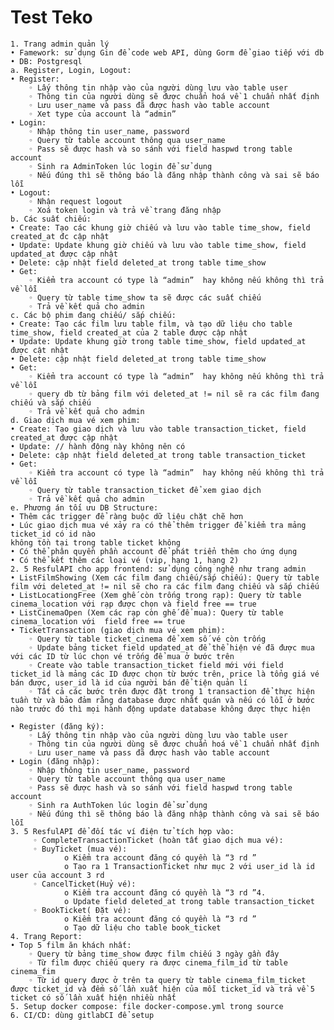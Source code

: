 # Test Teko

    1. Trang admin quản lý
    • Famework: sử dụng Gin để code web API, dùng Gorm để giao tiếp với db
    • DB: Postgresql
    a. Register, Login, Logout:
    • Register: 
        ◦ Lấy thông tin nhập vào của người dùng lưu vào table user
        ◦ Thông tin của người dùng sẽ được chuẩn hoá về 1 chuẩn nhất định
        ◦ Lưu user_name và pass đã được hash vào table account
        ◦ Xet type của account là “admin”
    • Login:
        ◦ Nhập thông tin user_name, password
        ◦ Query từ table account thông qua user_name
        ◦ Pass sẽ được hash và so sánh với field haspwd trong table account
        ◦ Sinh ra AdminToken lúc login để sử dụng
        ◦ Nếu đúng thì sẽ thông báo là đăng nhập thành công và sai sẽ báo lỗi
    • Logout:
        ◦ Nhận request logout
        ◦ Xoá token login và trả về trang đăng nhập 
    b. Các suất chiếu:
    • Create: Tạo các khung giờ chiếu và lưu vào table time_show, field created_at đc cập nhật
    • Update: Update khung giờ chiếu và lưu vào table time_show, field updated_at được cập nhật
    • Delete: cập nhật field deleted_at trong table time_show
    • Get:
        ◦ Kiểm tra account có type là “admin”  hay không nếu không thì trả về lỗi
        ◦ Query từ table time_show ta sẽ được các suất chiếu
        ◦ Trả về kết quả cho admin
    c. Các bộ phim đang chiếu/ sắp chiếu:
    • Create: Tạo các film lưu table film, và tạo dữ liệu cho table time_show, field created_at của 2 table được cập nhật
    • Update: Update khung giờ trong table time_show, field updated_at được cật nhật
    • Delete: cập nhật field deleted_at trong table time_show
    • Get:
        ◦ Kiểm tra account có type là “admin”  hay không nếu không thì trả về lỗi
        ◦ query db từ bảng film với deleted_at != nil sẽ ra các film đang chiếu và sắp chiếu
        ◦ Trả về kết quả cho admin
    d. Giao dịch mua vé xem phim:
    • Create: Tạo giao dịch và lưu vào table transaction_ticket, field created_at được cập nhật
    • Update: // hành động này không nên có
    • Delete: cập nhật field deleted_at trong table transaction_ticket
    • Get: 
        ◦ Kiểm tra account có type là “admin”  hay không nếu không thì trả về lỗi
        ◦ Query từ table transaction_ticket để xem giao dịch
        ◦ Trả về kết quả cho admin
    e. Phương án tối ưu DB Structure: 
    • Thêm các trigger để ràng buộc dữ liệu chặt chẽ hơn
    • Lúc giao dịch mua vé xảy ra có thể thêm trigger để kiểm tra mảng ticket_id có id nào 
    không tồn tại trong table ticket không
    • Có thể phân quyền phần account để phát triển thêm cho ứng dụng
    • Có thể kết thêm các loại vé (vip, hạng 1, hạng 2)
    2. 5 ResfulAPI cho app frontend: sử dụng công nghệ như trang admin 
    • ListFilmShowing (Xem các film đang chiếu/sắp chiếu): Query từ table film với deleted_at != nil sẽ cho ra các film đang chiếu và sắp chiếu 
    • ListLocationgFree (Xem ghế còn trống trong rạp): Query từ table cinema_location với rạp được chọn và field free == true 
    • ListCinemaOpen (Xem các rạp còn ghế để mua): Query từ table cinema_location với  field free == true 
    • TicketTransaction (giao dịch mua vé xem phim):
        ◦ Query từ table ticket_cinema để xem số vé còn trống
        ◦ Update bảng ticket field updated_at để thể hiện vé đã được mua với các ID từ lúc chọn vé trống để mua ở bước trên
        ◦ Create vào table transaction_ticket field mới với field ticket_id là mảng các ID được chọn từ bước trên, price là tổng giá vé bán được, user_id là id của người bán để tiện quản lí
        ◦ Tất cả các bước trên được đặt trong 1 transaction để thực hiện tuần từ và bảo đảm rằng database được nhất quán và nếu có lỗi ở bước nào trước đó thì mọi hành động update database không được thực hiện

    • Register (đăng ký): 
        ◦ Lấy thông tin nhập vào của người dùng lưu vào table user
        ◦ Thông tin của người dùng sẽ được chuẩn hoá về 1 chuẩn nhất định
        ◦ Lưu user_name và pass đã được hash vào table account
    • Login (đăng nhập):
        ◦ Nhập thông tin user_name, password
        ◦ Query từ table account thông qua user_name
        ◦ Pass sẽ được hash và so sánh với field haspwd trong table account
        ◦ Sinh ra AuthToken lúc login để sử dụng
        ◦ Nếu đúng thì sẽ thông báo là đăng nhập thành công và sai sẽ báo lỗi
    3. 5 ResfulAPI để đối tác ví điện tử tích hợp vào:
         ◦ CompleteTransactionTicket (hoàn tất giao dịch mua vé):
         ◦ BuyTicket (mua vé):
                o Kiểm tra account đăng có quyền là “3 rd ”
                o Tạo ra 1 TransactionTicket như mục 2 với user_id là id user của account 3 rd
         ◦ CancelTicket(Huỷ vé):
                o Kiểm tra account đăng có quyền là “3 rd ”4.
                o Update field deleted_at trong table transaction_ticket
         ◦ BookTicket( Đặt vé):
                o Kiểm tra account đăng có quyền là “3 rd ”
                o Tạo dữ liệu cho table book_ticket
    4. Trang Report: 
    • Top 5 film ăn khách nhất: 
        ◦ Query từ bảng time_show được film chiếu 3 ngày gần đây
        ◦ Từ film được chiếu query ra được cinema_film_id từ table cinema_fim
        ◦ Từ id query được ở trên ta query từ table cinema_film_ticket được ticket_id và đếm số lần xuất hiện của mỗi ticket_id và trả về 5 ticket có số lần xuất hiện nhiều nhất
    5. Setup docker compose: file docker-compose.yml trong source
    6. CI/CD: dùng gitlabCI để setup